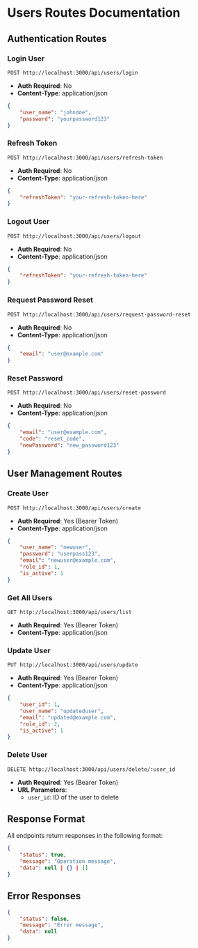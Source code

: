 # Users Routes Documentation

## Authentication Routes

### Login User
```http
POST http://localhost:3000/api/users/login
```
- **Auth Required**: No
- **Content-Type**: application/json
```json
{
    "user_name": "johndoe",
    "password": "yourpassword123"
}
```

### Refresh Token
```http
POST http://localhost:3000/api/users/refresh-token
```
- **Auth Required**: No
- **Content-Type**: application/json
```json
{
    "refreshToken": "your-refresh-token-here"
}
```

### Logout User
```http
POST http://localhost:3000/api/users/logout
```
- **Auth Required**: No
- **Content-Type**: application/json
```json
{
    "refreshToken": "your-refresh-token-here"
}
```

### Request Password Reset
```http
POST http://localhost:3000/api/users/request-password-reset
```
- **Auth Required**: No
- **Content-Type**: application/json
```json
{
    "email": "user@example.com"
}
```

### Reset Password
```http
POST http://localhost:3000/api/users/reset-password
```
- **Auth Required**: No
- **Content-Type**: application/json
```json
{
    "email": "user@example.com",
    "code": "reset_code",
    "newPassword": "new_password123"
}
```

## User Management Routes

### Create User
```http
POST http://localhost:3000/api/users/create
```
- **Auth Required**: Yes (Bearer Token)
- **Content-Type**: application/json
```json
{
    "user_name": "newuser",
    "password": "userpass123",
    "email": "newuser@example.com",
    "role_id": 1,
    "is_active": 1
}
```

### Get All Users
```http
GET http://localhost:3000/api/users/list
```
- **Auth Required**: Yes (Bearer Token)
- **Content-Type**: application/json

### Update User
```http
PUT http://localhost:3000/api/users/update
```
- **Auth Required**: Yes (Bearer Token)
- **Content-Type**: application/json
```json
{
    "user_id": 1,
    "user_name": "updateduser",
    "email": "updated@example.com",
    "role_id": 2,
    "is_active": 1
}
```

### Delete User
```http
DELETE http://localhost:3000/api/users/delete/:user_id
```
- **Auth Required**: Yes (Bearer Token)
- **URL Parameters**: 
  - `user_id`: ID of the user to delete

## Response Format
All endpoints return responses in the following format:
```json
{
    "status": true,
    "message": "Operation message",
    "data": null | {} | []
}
```

## Error Responses
```json
{
    "status": false,
    "message": "Error message",
    "data": null
}
```
